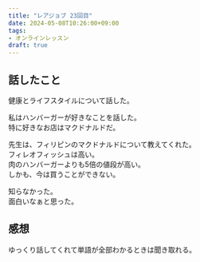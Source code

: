 ```yaml
---
title: "レアジョブ 23回目"
date: 2024-05-08T10:26:00+09:00
tags:
- オンラインレッスン
draft: true
---
```


## 話したこと

健康とライフスタイルについて話した。

私はハンバーガーが好きなことを話した。  
特に好きなお店はマクドナルドだ。

先生は、フィリピンのマクドナルドについて教えてくれた。  
フィレオフィッシュは高い。  
肉のハンバーガーよりも5倍の値段が高い。  
しかも、今は買うことができない。

知らなかった。  
面白いなぁと思った。


## 感想

ゆっくり話してくれて単語が全部わかるときは聞き取れる。